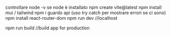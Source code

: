 controllare node -v se node è installato
npm create vite@latest
npm install mui / tailwind
npm i
guardo api (uso try catch per mostrare errori se ci sono)
npm install react-router-dom
npm run dev //localhost

npm run build //build app for production
